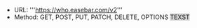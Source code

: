 

* URL: '''https://who.easebar.com/v2'''
* Method: GET, POST, PUT, PATCH, DELETE, OPTIONS
<span style="background-color: lightgrey;"> TEXST
